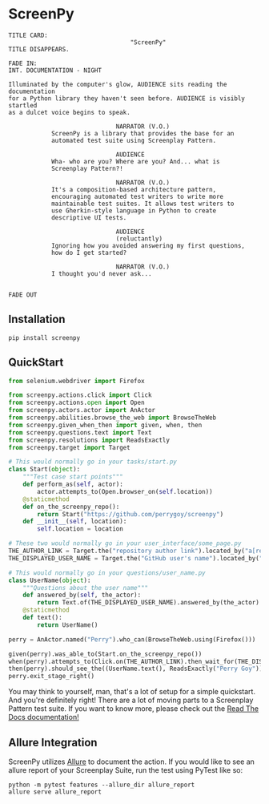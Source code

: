 ScreenPy
========
```
TITLE CARD:
                                  "ScreenPy"
TITLE DISAPPEARS.
                                                                      FADE IN:
INT. DOCUMENTATION - NIGHT

Illuminated by the computer's glow, AUDIENCE sits reading the documentation
for a Python library they haven't seen before. AUDIENCE is visibly startled
as a dulcet voice begins to speak.

                              NARRATOR (V.O.)
            ScreenPy is a library that provides the base for an
            automated test suite using Screenplay Pattern.

                              AUDIENCE
            Wha- who are you? Where are you? And... what is
            Screenplay Pattern?!

                              NARRATOR (V.O.)
            It's a composition-based architecture pattern,
            encouraging automated test writers to write more
            maintainable test suites. It allows test writers to
            use Gherkin-style language in Python to create
            descriptive UI tests.

                              AUDIENCE
                              (reluctantly)
            Ignoring how you avoided answering my first questions,
            how do I get started?

                              NARRATOR (V.O.)
            I thought you'd never ask...

                                                                      FADE OUT
```

Installation
------------
    pip install screenpy

QuickStart
----------
```python
from selenium.webdriver import Firefox

from screenpy.actions.click import Click
from screenpy.actions.open import Open
from screenpy.actors.actor import AnActor
from screenpy.abilities.browse_the_web import BrowseTheWeb
from screenpy.given_when_then import given, when, then
from screenpy.questions.text import Text
from screenpy.resolutions import ReadsExactly
from screenpy.target import Target

# This would normally go in your tasks/start.py
class Start(object):
    """Test case start points"""
    def perform_as(self, actor):
        actor.attempts_to(Open.browser_on(self.location))
    @staticmethod
    def on_the_screenpy_repo():
        return Start("https://github.com/perrygoy/screenpy")
    def __init__(self, location):
        self.location = location

# These two would normally go in your user_interface/some_page.py
THE_AUTHOR_LINK = Target.the("repository author link").located_by("a[rel=author]")
THE_DISPLAYED_USER_NAME = Target.the("GitHub user's name").located_by("span.vcard-fullname")

# This would normally go in your questions/user_name.py
class UserName(object):
    """Questions about the user name"""
    def answered_by(self, the_actor):
        return Text.of(THE_DISPLAYED_USER_NAME).answered_by(the_actor)
    @staticmethod
    def text():
        return UserName()

perry = AnActor.named("Perry").who_can(BrowseTheWeb.using(Firefox()))

given(perry).was_able_to(Start.on_the_screenpy_repo())
when(perry).attempts_to(Click.on(THE_AUTHOR_LINK).then_wait_for(THE_DISPLAYED_USER_NAME))
then(perry).should_see_the((UserName.text(), ReadsExactly("Perry Goy")),)
perry.exit_stage_right()
```

You may think to yourself, man, that's a lot of setup for a simple quickstart. And you're definitely right! There are a lot of moving parts to a Screenplay Pattern test suite. If you want to know more, please check out the [Read The Docs documentation!](https://screenpy-docs.readthedocs.io/en/latest/)


Allure Integration
------------------

ScreenPy utilizes [Allure](https://github.com/allure-framework) to document the action. If you would like to see an allure report of your Screenplay Suite, run the test using PyTest like so:

    python -m pytest features --allure_dir allure_report
    allure serve allure_report
